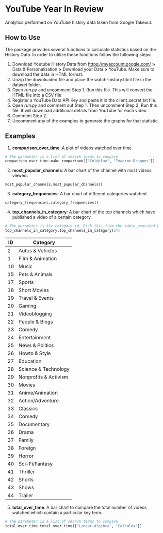 # YouTube Year In Review
Analytics performed on YouTube history data taken from Google Takeout.

## How to Use
The package provides several functions to calculate statistics based on the History Data.
In order to utilize these functions follow the following steps:
1. Download Youtube History Data from https://myaccount.google.com/ __>__ Data & Personalization __>__ Download your Data __>__ YouTube. Make sure to download the data in HTML format.
2. Unzip the downloaded file and place the watch-history.html file in the dataset folder.
3. Open *run.py* and uncomment Step 1. Run this file. This will convert the HTML file into a CSV file
4. Register a YouTube Data API Key and paste it in the client_secret.txt file.
5. Open *run.py* and comment out Step 1. Then uncomment Step 2. Run this file. It will download additional details from YouTube for each video.
6. Comment Step 2.
7. Uncomment any of the examples to generate the graphs for that statistic

## Examples
1. __comparison_over_time__: A plot of videos watched over time.
```python	
# The parameter is a list of search terms to compare
comparison_over_time.make_comparison(["Coldplay", "Imagine Dragons"])
```

2. __most_popular_channels__: A bar chart of the channel with most videos viewed.
```python	
most_popular_channels.most_popular_channels()
```

3. __category_frequencies__: A bar chart of different categories watched.
```python
category_frequencies.category_frequencies()
```

4. __top_channels_in_category__: A bar chart of the top channels which have published a video of a certain category.
```python
# The parameter is the category id. Pick this from the table provided below.
top_channels_in_category.top_channels_in_category(24)
```
| ID | Category             |
|----|----------------------|
| 2  | Autos & Vehicles 	|
| 1  | Film & Animation 	|
| 10 | Music 				|
| 15 | Pets & Animals 		|
| 17 | Sports 				|
| 18 | Short Movies 		|
| 19 | Travel & Events 		|
| 20 | Gaming 				|
| 21 | Videoblogging 		|
| 22 | People & Blogs 		|
| 23 | Comedy 				|
| 24 | Entertainment 		|
| 25 | News & Politics 		|
| 26 | Howto & Style 		|
| 27 | Education 			|
| 28 | Science & Technology |
| 29 | Nonprofits & Activism|
| 30 | Movies 				|
| 31 | Anime/Animation 		|
| 32 | Action/Adventure 	|
| 33 | Classics 			|
| 34 | Comedy 				|
| 35 | Documentary 			|
| 36 | Drama 				|
| 37 | Family 				|
| 38 | Foreign 				|
| 39 | Horror 				|
| 40 | Sci-Fi/Fantasy 		|
| 41 | Thriller 			|
| 42 | Shorts 				|
| 43 | Shows 				|
| 44 | Trailer 				|

5. __total_over_time__: A bar chart to compare the total number of videos watched which contain a particular key term.

```python
# The parameter is a list of search terms to compare
total_over_time.total_over_time(["Linear Algebra", "Calculus"])
```
